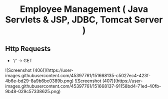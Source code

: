 <h1 align="center">Employee Management ( Java Servlets & JSP, JDBC, Tomcat Server )</h1>
<h2>Http Requests</h2>
<ul>
  <li>'/' -> GET</li>
</ul>
![Screenshot (406)](https://user-images.githubusercontent.com/45397761/151668135-c5027ec4-423f-4b6e-bd29-8a9b6bc0389b.png)
![Screenshot (407)](https://user-images.githubusercontent.com/45397761/151668137-91158bd4-71ed-40fb-9b48-029c57338625.png)
